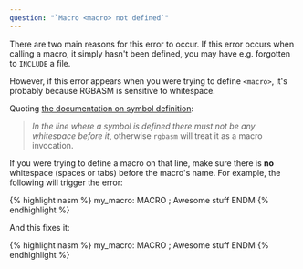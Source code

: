 ```yaml
---
question: "`Macro <macro> not defined`"
---
```


There are two main reasons for this error to occur. If this error occurs when calling a macro, it simply hasn't been defined, you may have e.g. forgotten to `INCLUDE` a file.

However, if this error appears when you were trying to define `<macro>`, it's probably because RGBASM is sensitive to whitespace.

Quoting [the documentation on symbol definition](http://localhost:4000/docs/v0.4.1/rgbasm.5#SYMBOLS):

> *In the line where a symbol is defined there must not be any whitespace before it*, otherwise `rgbasm` will treat it as a macro invocation.

If you were trying to define a macro on that line, make sure there is **no** whitespace (spaces or tabs) before the macro's name. For example, the following will trigger the error:

{% highlight nasm %}
	my_macro: MACRO
		; Awesome stuff
	ENDM
{% endhighlight %}

And this fixes it:

{% highlight nasm %}
my_macro: MACRO
	; Awesome stuff
ENDM
{% endhighlight %}
